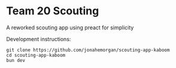 # Team 20 Scouting

A reworked scouting app using preact for simplicity

Development instructions:

```shell
git clone https://github.com/jonahemorgan/scouting-app-kaboom
cd scouting-app-kaboom
bun dev
```